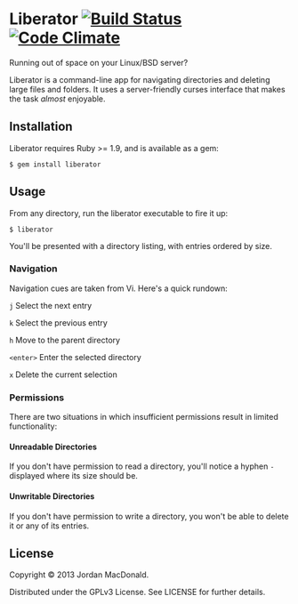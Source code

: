 # Liberator [![Build Status](https://travis-ci.org/jmacdonald/liberator.png)](https://travis-ci.org/jmacdonald/liberator) [![Code Climate](https://codeclimate.com/github/jmacdonald/liberator.png)](https://codeclimate.com/github/jmacdonald/liberator)

Running out of space on your Linux/BSD server?

Liberator is a command-line app for navigating directories and deleting large files and folders. It uses a server-friendly curses interface that makes the task _almost_ enjoyable.

## Installation

Liberator requires Ruby >= 1.9, and is available as a gem:

```
$ gem install liberator
```

## Usage

From any directory, run the liberator executable to fire it up:

```
$ liberator
```

You'll be presented with a directory listing, with entries ordered by size.

### Navigation

Navigation cues are taken from Vi. Here's a quick rundown:

`j` Select the next entry

`k` Select the previous entry

`h` Move to the parent directory

`<enter>` Enter the selected directory

`x` Delete the current selection

### Permissions

There are two situations in which insufficient permissions result in limited functionality:

#### Unreadable Directories

If you don't have permission to read a directory, you'll notice a hyphen `-` displayed where its size should be.

#### Unwritable Directories

If you don't have permission to write a directory, you won't be able to delete it or any of its entries.

## License
Copyright &copy; 2013 Jordan MacDonald.

Distributed under the GPLv3 License. See LICENSE for further details.
